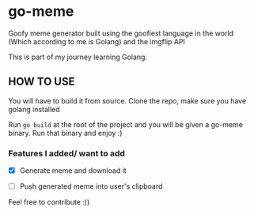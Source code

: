 # go-meme
Goofy meme generator built using the goofiest language in the world (Which according to me is Golang) and the imgflip API

This is part of my journey learning Golang. 

## HOW TO USE

You will have to build it from source. Clone the repo, make sure you have golang installed

Run `go build` at the root of the project and you will be given a go-meme binary. Run that binary and enjoy :)

### Features I added/ want to add

- [x] Generate meme and download it
- [ ] Push generated meme into user's clipboard


Feel free to contribute :))
